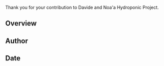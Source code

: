 Thank you for your contribution to Davide and Noa'a Hydroponic Project.

## Overview

## Author

## Date

